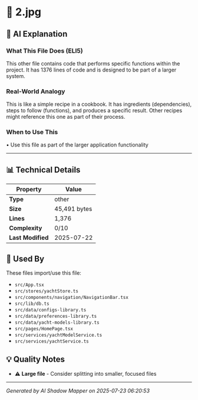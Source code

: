 # 📄 2.jpg

## 🤖 AI Explanation

### What This File Does (ELI5)
This other file contains code that performs specific functions within the project. It has 1376 lines of code and is designed to be part of a larger system.

### Real-World Analogy
This is like a simple recipe in a cookbook. It has ingredients (dependencies), steps to follow (functions), and produces a specific result. Other recipes might reference this one as part of their process.

### When to Use This
• Use this file as part of the larger application functionality

---

## 📊 Technical Details

| Property | Value |
|----------|-------|
| **Type** | other |
| **Size** | 45,491 bytes |
| **Lines** | 1,376 |
| **Complexity** | 0/10 |
| **Last Modified** | 2025-07-22 |

## 🔄 Used By

These files import/use this file:

- `src/App.tsx`
- `src/stores/yachtStore.ts`
- `src/components/navigation/NavigationBar.tsx`
- `src/lib/db.ts`
- `src/data/configs-library.ts`
- `src/data/preferences-library.ts`
- `src/data/yacht-models-library.ts`
- `src/pages/HomePage.tsx`
- `src/services/yachtModelService.ts`
- `src/services/yachtService.ts`

## 💡 Quality Notes

- ⚠️ **Large file** - Consider splitting into smaller, focused files

---
*Generated by AI Shadow Mapper on 2025-07-23 06:20:53*